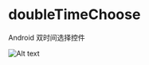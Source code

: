 # doubleTimeChoose
Android 双时间选择控件


![Alt text](https://github.com/qiqixuexue/doubleTimeChoose/blob/master/short.png "Optional title")
